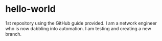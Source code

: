 # hello-world
1st repository using the GitHub guide provided.
I am a network engineer who is now dabbling into automation.
I am testing and creating a new branch.
